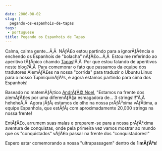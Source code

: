 ```yaml
---

date: 2006-08-02
slug: |
  pegando-os-espanhois-de-tapas
tags:
 - portuguese
title: Pegando os Espanhois de Tapas
---
```


Calma, calma gente...Ã‚Â  NÃƒÂ£o estou partindo para a ignorÃƒÂ¢ncia e
enchendo os Espanhois de "bolacha" nÃƒÂ£o...Ã‚Â  Estou me referindo ao
aperitivo tÃƒÂ­pico chamdo
[Tapas](http://en.wikipedia.org/wiki/Tapas)!Ã‚Â  Por que estou falando
de aperitivos neste blog?Ã‚Â  Para comemorar o fato que passamos da
equipe dos tradutores AlemÃƒÂ£es na nossa "corrida" para traduzir o
Ubuntu Linux para o nosso TupiniquinÃƒÂªs, e agora estamos partindo para
cima dos Espanhois!

Baseado no matemÃƒÂ¡tico [AndrÃƒÂ© Noel](http://drenoel.wordpress.com),
"Estamos na frente dos alemÃƒÂ£es por uma diferenÃƒÂ§a esmagadora de...
3 strings!!!"Ã‚Â  heheheÃ‚Â  Agora jÃƒÂ¡ estamos de olho na nossa
prÃƒÂ³xima vÃƒÂ­tima, a equipe Espanhola, que estÃƒÂ¡ com
aproximadamente 20,000 strings na nossa frente!

EntÃƒÂ£o, arrumem suas malas e preparem-se para a nossa prÃƒÂ³xima
aventura de conquistas, onde pela primeira vez vamos mostrar ao mundo
que os "conquistados" vÃƒÂ£o passar na frente dos "conquistadores!"

Espero estar comemorando a nossa "ultrapassagem" dentro de **1 mÃƒÂªs**!
